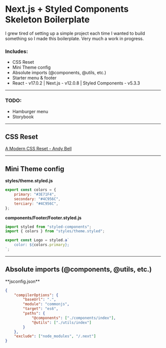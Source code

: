 # Next.js + Styled Components Skeleton Boilerplate

I grew tired of setting up a simple project each time I wanted to build something so I made this boilerplate. Very much a work in progress.

### **Includes:**

- CSS Reset
- Mini Theme config
- Absolute imports (@components, @utils, etc.)
- Starter menu & footer
- React - v17.0.2 | Next.js - v12.0.8 | Styled Components - v5.3.3

---

### **TODO:**

- Hamburger menu
- Storybook

---

<h2>CSS Reset</h2>
<a href="https://hankchizljaw.com/wrote/a-modern-css-reset/">
    A Modern CSS Reset - Andy Bell
</a>
<hr />
<h2>Mini Theme config</h2>

**styles/theme.styled.js**

```js
export const colors = {
	primary: "#3E71F4",
	secondary: "#4C956C",
	terciary: "#4C956C",
};
```

**components/Footer/Footer.styled.js**

```js
import styled from "styled-components";
import { colors } from "styles/theme.styled";

export const Logo = styled.a`
	color: ${colors.primary};
`;
```

<hr />

<h2>Absolute imports (@components, @utils, etc.)</h2>
**jsconfig.json**

```json
{
	"compilerOptions": {
		"baseUrl": ".",
		"module": "commonjs",
		"target": "es6",
		"paths": {
			"@components": ["./components/index"],
			"@utils": ["./utils/index"]
		}
	},
	"exclude": ["node_modules", "/.next"]
}
```
